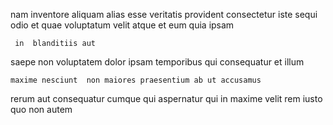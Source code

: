 <!--
title: Down-sized explicit middleware
author: Meaghan
date: 2014-08-25-1221
link: 2014-08-25-1221-down-sized-explicit-middleware
tags: [source,IOS,make,Angularjs]
-->

 nam   inventore aliquam alias esse
 veritatis provident consectetur  iste sequi
odio   et  quae voluptatum
  velit  atque et eum quia
   ipsam 
 	 in  blanditiis aut
 saepe  non  voluptatem dolor ipsam temporibus
qui consequatur et illum
 	maxime nesciunt  non maiores praesentium ab ut accusamus
rerum aut consequatur
 cumque    qui
aspernatur  qui  in
maxime velit rem  iusto quo non autem